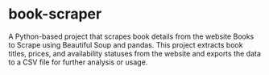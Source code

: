 # book-scraper
A Python-based project that scrapes book details from the website Books to Scrape using Beautiful Soup and pandas. This project extracts book titles, prices, and availability statuses from the website and exports the data to a CSV file for further analysis or usage.
